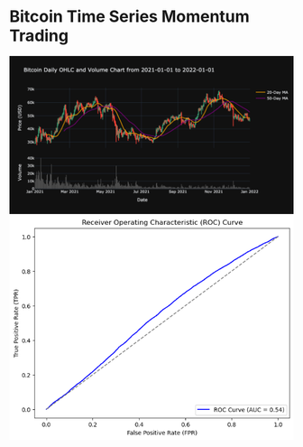 # Bitcoin Time Series Momentum Trading 


<img src="plots/candlestick_2023.png" style="width: 700px;" />


<img src="plots/roc_xgboost.png" style="width: 700px;" />